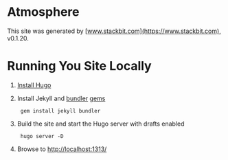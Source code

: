 # Atmosphere

This site was generated by [www.stackbit.com](https://www.stackbit.com), v0.1.20.


# Running You Site Locally

1. [Install Hugo](https://gohugo.io/getting-started/quick-start/#step-1-install-hugo)
2. Install Jekyll and [bundler](https://jekyllrb.com/docs/ruby-101/#bundler) [gems](https://jekyllrb.com/docs/ruby-101/#gems)

        gem install jekyll bundler

3. Build the site and start the Hugo server with drafts enabled

        hugo server -D

4. Browse to [http://localhost:1313/](http://localhost:1313/)
